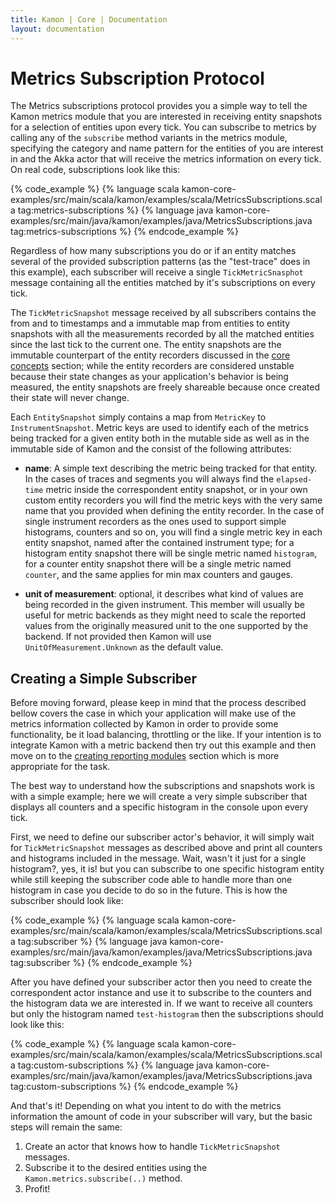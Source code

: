 ```yaml
---
title: Kamon | Core | Documentation
layout: documentation
---
```


Metrics Subscription Protocol
=============================

The Metrics subscriptions protocol provides you a simple way to tell the Kamon metrics module that you are interested in
receiving entity snapshots for a selection of entities upon every tick. You can subscribe to metrics by calling any of
the `subscribe` method variants in the metrics module, specifying the category and name pattern for the entities of
you are interest in and the Akka actor that will receive the metrics information on every tick. On real code,
subscriptions look like this:

{% code_example %}
{%   language scala kamon-core-examples/src/main/scala/kamon/examples/scala/MetricsSubscriptions.scala tag:metrics-subscriptions %}
{%   language java kamon-core-examples/src/main/java/kamon/examples/java/MetricsSubscriptions.java tag:metrics-subscriptions %}
{% endcode_example %}

Regardless of how many subscriptions you do or if an entity matches several of the provided subscription patterns (as
the "test-trace" does in this example), each subscriber will receive a single `TickMetricSnasphot` message containing
all the entities matched by it's subscriptions on every tick.

The `TickMetricSnapshot` message received by all subscribers contains the from and to timestamps and a immutable map
from entities to entity snapshots with all the measurements recorded by all the matched entities since the last tick to
the current one. The entity snapshots are the immutable counterpart of the entity recorders discussed in the [core
concepts] section; while the entity recorders are considered unstable because their state changes as your application's
behavior is being measured, the entity snapshots are freely shareable because once created their state will never
change.

Each `EntitySnapshot` simply contains a map from `MetricKey` to `InstrumentSnapshot`. Metric keys are used to identify
each of the metrics being tracked for a given entity both in the mutable side as well as in the immutable side of Kamon
and the consist of the following attributes:

* __name__: A simple text describing the metric being tracked for that entity. In the cases of traces and segments you
will always find the `elapsed-time` metric inside the correspondent entity snapshot, or in your own custom entity
recorders you will find the metric keys with the very same name that you provided when defining the entity recorder. In
the case of single instrument recorders as the ones used to support simple histograms, counters and so on, you will find
a single metric key in each entity snapshot, named after the contained instrument type; for a histogram entity snapshot
there will be single metric named `histogram`, for a counter entity snapshot there will be a single metric named
`counter`, and the same applies for min max counters and gauges.

* __unit of measurement__: optional, it describes what kind of values are being recorded in the given instrument. This
member will usually be useful for metric backends as they might need to scale the reported values from the originally
measured unit to the one supported by the backend. If not provided then Kamon will use `UnitOfMeasurement.Unknown` as
the default value.



Creating a Simple Subscriber
----------------------------
Before moving forward, please keep in mind that the process described bellow covers the case in which your application
will make use of the metrics information collected by Kamon in order to provide some functionality, be it load
balancing, throttling or the like. If your intention is to integrate Kamon with a metric backend then try out this
example and then move on to the [creating reporting modules] section which is more appropriate for the task.

The best way to understand how the subscriptions and snapshots work is with a simple example; here we will create a very
simple subscriber that displays all counters and a specific histogram in the console upon every tick.

First, we need to define our subscriber actor's behavior, it will simply wait for `TickMetricSnapshot` messages as
described above and print all counters and histograms included in the message. Wait, wasn't it just for a single
histogram?, yes, it is! but you can subscribe to one specific histogram entity while still keeping the subscriber code
able to handle more than one histogram in case you decide to do so in the future. This is how the subscriber should look
like:

{% code_example %}
{%   language scala kamon-core-examples/src/main/scala/kamon/examples/scala/MetricsSubscriptions.scala tag:subscriber %}
{%   language java kamon-core-examples/src/main/java/kamon/examples/java/MetricsSubscriptions.java tag:subscriber %}
{% endcode_example %}

After you have defined your subscriber actor then you need to create the correspondent actor instance and use it to
subscribe to the counters and the histogram data we are interested in. If we want to receive all counters but only the
histogram named `test-histogram` then the subscriptions should look like this:

{% code_example %}
{%   language scala kamon-core-examples/src/main/scala/kamon/examples/scala/MetricsSubscriptions.scala tag:custom-subscriptions %}
{%   language java kamon-core-examples/src/main/java/kamon/examples/java/MetricsSubscriptions.java tag:custom-subscriptions %}
{% endcode_example %}

And that's it! Depending on what you intent to do with the metrics information the amount of code in your subscriber
will vary, but the basic steps will remain the same:

1. Create an actor that knows how to handle `TickMetricSnapshot` messages.
2. Subscribe it to the desired entities using the `Kamon.metrics.subscribe(..)` method.
3. Profit!


[core concepts]: /core/metrics/core-concepts/
[creating reporting modules]: /core/creating-modules/reporting-modules/

